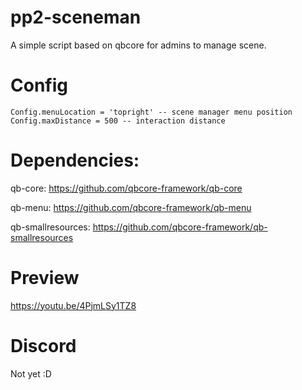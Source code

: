 # pp2-sceneman
A simple script based on qbcore for admins to manage scene. 

# Config
```
Config.menuLocation = 'topright' -- scene manager menu position
Config.maxDistance = 500 -- interaction distance
```

# Dependencies:
qb-core: https://github.com/qbcore-framework/qb-core

qb-menu: https://github.com/qbcore-framework/qb-menu

qb-smallresources: https://github.com/qbcore-framework/qb-smallresources

# Preview
https://youtu.be/4PjmLSy1TZ8

# Discord
Not yet :D
